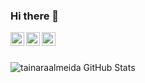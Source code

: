 ### Hi there 👋

<a target="_blank" href="https://www.linkedin.com/in/tainara-campos/">
  <img align="left" alt="LinkdeIN" width="22px" src="https://logospng.org/download/linkedin/logo-linkedin-1536.png"/>
</a>

<a target="_blank" href="https://www.instagram.com/tainara_campos/">
  <img align="left" alt="Instagram" width="22px" src="https://i2.wp.com/www.multarte.com.br/wp-content/uploads/2019/03/logo-instagram-png-fundo-transparente.png?fit=696%2C696&ssl=1" />
</a>

<a target="_blank" href="mailto:tainara.campos@hotmail.com">
  <img align="left" alt="Gmail" width="22px" src="https://img.icons8.com/color/452/microsoft-outlook-2019--v2.png"/>
</a>
<br><br>



![tainaraalmeida GitHub Stats](https://github-readme-stats.vercel.app/api?username=tainaraalmeida&show_icons=true&theme=radical)
<!--
**tainaraalmeida/tainaraalmeida** is a ✨ _special_ ✨ repository because its `README.md` (this file) appears on your GitHub profile.

https://cdn.icon-icons.com/icons2/70/PNG/512/outlook_14099.png


- 🔭 I’m currently working on ...
- 🌱 I’m currently learning ...
- 👯 I’m looking to collaborate on ...
- 🤔 I’m looking for help with ...
- 💬 Ask me about ...
- 📫 How to reach me: ...
- 😄 Pronouns: ...
- ⚡ Fun fact: ...
-->
